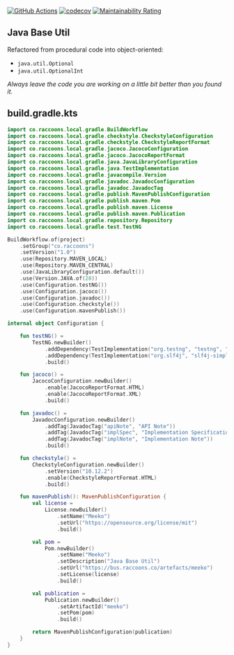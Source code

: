[![GitHub Actions](https://github.com/raccoons-co/meeko/actions/workflows/EntryPoint.yml/badge.svg?event=push)](https://github.com/raccoons-co/meeko/actions/workflows/EntryPoint.yml)
[![codecov](https://codecov.io/gh/raccoons-co/meeko/graph/badge.svg?token=FtCvNhCrBK)](https://codecov.io/gh/raccoons-co/meeko)
[![Maintainability Rating](https://sonarcloud.io/api/project_badges/measure?project=raccoons-co_meeko&metric=sqale_rating)](https://sonarcloud.io/summary/new_code?id=raccoons-co_meeko)

Java Base Util
---
Refactored from procedural code into object-oriented:
- `java.util.Optional` 
- `java.util.OptionalInt`

*Always leave the code you are working on a little bit better than you found it.*

build.gradle.kts
---

~~~Kotlin
import co.raccoons.local.gradle.BuildWorkflow
import co.raccoons.local.gradle.checkstyle.CheckstyleConfiguration
import co.raccoons.local.gradle.checkstyle.CheckstyleReportFormat
import co.raccoons.local.gradle.jacoco.JacocoConfiguration
import co.raccoons.local.gradle.jacoco.JacocoReportFormat
import co.raccoons.local.gradle.java.JavaLibraryConfiguration
import co.raccoons.local.gradle.java.TestImplementation
import co.raccoons.local.gradle.javacompile.Version
import co.raccoons.local.gradle.javadoc.JavadocConfiguration
import co.raccoons.local.gradle.javadoc.JavadocTag
import co.raccoons.local.gradle.publish.MavenPublishConfiguration
import co.raccoons.local.gradle.publish.maven.Pom
import co.raccoons.local.gradle.publish.maven.License
import co.raccoons.local.gradle.publish.maven.Publication
import co.raccoons.local.gradle.repository.Repository
import co.raccoons.local.gradle.test.TestNG

BuildWorkflow.of(project)
    .setGroup("co.raccoons")
    .setVersion("1.0")
    .use(Repository.MAVEN_LOCAL)
    .use(Repository.MAVEN_CENTRAL)
    .use(JavaLibraryConfiguration.default())
    .use(Version.JAVA.of(20))
    .use(Configuration.testNG())
    .use(Configuration.jacoco())
    .use(Configuration.javadoc())
    .use(Configuration.checkstyle())
    .use(Configuration.mavenPublish())

internal object Configuration {

    fun testNG() =
        TestNG.newBuilder()
            .addDependency(TestImplementation("org.testng", "testng", "7.8.0"))
            .addDependency(TestImplementation("org.slf4j", "slf4j-simple", "2.0.7"))
            .build()

    fun jacoco() =
        JacocoConfiguration.newBuilder()
            .enable(JacocoReportFormat.HTML)
            .enable(JacocoReportFormat.XML)
            .build()

    fun javadoc() =
        JavadocConfiguration.newBuilder()
            .addTag(JavadocTag("apiNote", "API Note"))
            .addTag(JavadocTag("implSpec", "Implementation Specification"))
            .addTag(JavadocTag("implNote", "Implementation Note"))
            .build()

    fun checkstyle() =
        CheckstyleConfiguration.newBuilder()
            .setVersion("10.12.2")
            .enable(CheckstyleReportFormat.HTML)
            .build()

    fun mavenPublish(): MavenPublishConfiguration {
        val license =
            License.newBuilder()
                .setName("Meeko")
                .setUrl("https://opensource.org/license/mit")
                .build()

        val pom =
            Pom.newBuilder()
                .setName("Meeko")
                .setDescription("Java Base Util")
                .setUrl("https://bus.raccoons.co/artefacts/meeko")
                .setLicense(license)
                .build()

        val publication =
            Publication.newBuilder()
                .setArtifactId("meeko")
                .setPom(pom)
                .build()

        return MavenPublishConfiguration(publication)
    }
}
~~~
